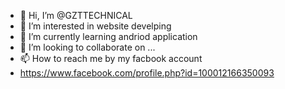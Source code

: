 - 👋 Hi, I’m @GZTTECHNICAL
- 👀 I’m interested in website develping
- 🌱 I’m currently learning andriod application
- 💞️ I’m looking to collaborate on ...
- 📫 How to reach me by my facbook account
- https://www.facebook.com/profile.php?id=100012166350093

<!---
GZTTECHNICAL/GZTTECHNICAL is a ✨ special ✨ repository because its `README.md` (this file) appears on your GitHub profile.
You can click the Preview link to take a look at your changes.
--->
